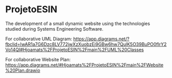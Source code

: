 # ProjetoESIN

The development of a small dynamic website using the technologies studied during Systems Engineering Software.

For collaborative UML Diagram:
https://app.diagrams.net/?fbclid=IwAR1a7G6Dzc8LV772jwXzXuobzEi9GBw6hw7QulK5O39BuPO0flrY2Vo14QI#Hjoamats%2FProjetoESIN%2Fmain%2FUML%20Classes

For collaborative Website Plan:
https://app.diagrams.net/#Hjoamats%2FProjetoESIN%2Fmain%2FWebsite%20Plan.drawio
